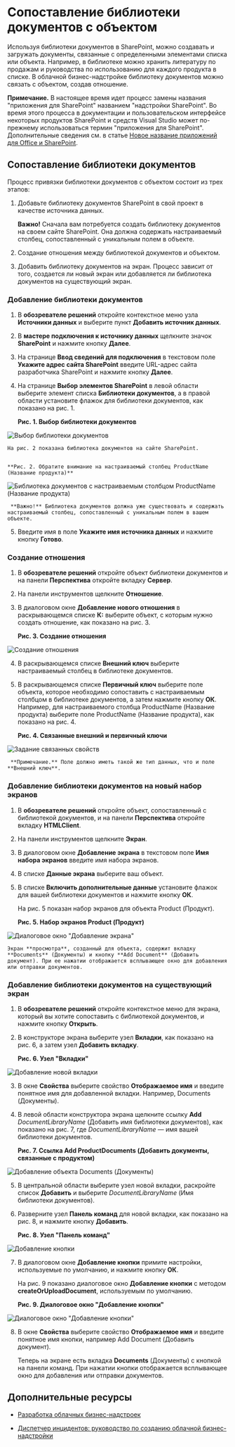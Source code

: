 # <a name="associate-a-document-library-with-an-entity"></a>Сопоставление библиотеки документов с объектом
Используя библиотеки документов в SharePoint, можно создавать и загружать документы, связанные с определенными элементами списка или объекта. Например, в библиотеке можно хранить литературу по продажам и руководства по использованию для каждого продукта в списке. В облачной бизнес-надстройке библиотеку документов можно связать с объектом, создав отношение.
 

 **Примечание.** В настоящее время идет процесс замены названия "приложения для SharePoint" названием "надстройки SharePoint". Во время этого процесса в документации и пользовательском интерфейсе некоторых продуктов SharePoint и средств Visual Studio может по-прежнему использоваться термин "приложения для SharePoint". Дополнительные сведения см. в статье [Новое название приложений для Office и SharePoint](new-name-for-apps-for-sharepoint#bk_newname).
 


## <a name="associating-a-document-library"></a>Сопоставление библиотеки документов

Процесс привязки библиотеки документов с объектом состоит из трех этапов:
 

 

1. Добавьте библиотеку документов SharePoint в свой проект в качестве источника данных.
    
     **Важно!** Сначала вам потребуется создать библиотеку документов на своем сайте SharePoint. Она должна содержать настраиваемый столбец, сопоставленный с уникальным полем в объекте.
2. Создание отношения между библиотекой документов и объектом.
    
 
3. Добавить библиотеку документов на экран. Процесс зависит от того, создается ли новый экран или добавляется ли библиотека документов на существующий экран.
    
 

### <a name="to-add-a-document-library"></a>Добавление библиотеки документов


1. В **обозревателе решений** откройте контекстное меню узла **Источники данных** и выберите пункт **Добавить источник данных**.
    
 
2. В **мастере подключения к источнику данных** щелкните значок **SharePoint** и нажмите кнопку **Далее**.
    
 
3. На странице **Ввод сведений для подключения** в текстовом поле **Укажите адрес сайта SharePoint** введите URL-адрес сайта разработчика SharePoint и нажмите кнопку **Далее**.
    
 
4. На странице **Выбор элементов SharePoint** в левой области выберите элемент списка **Библиотеки документов**, а в правой области установите флажок для библиотеки документов, как показано на рис. 1.
    
    **Рис. 1. Выбор библиотеки документов**

 

  ![Выбор библиотеки документов](../../images/CBADocLibrary.PNG)
 

    На рис. 2 показана библиотека документов на сайте SharePoint.
    

    **Рис. 2. Обратите внимание на настраиваемый столбец ProductName (Название продукта)**

 

  ![Библиотека документов с настраиваемым столбцом ProductName (Название продукта)](../../images/CBADocLibrary2.PNG)
 

    
     **Важно!** Библиотека документов должна уже существовать и содержать настраиваемый столбец, сопоставленный с уникальным полем в вашем объекте.
5. Введите имя в поле **Укажите имя источника данных** и нажмите кнопку **Готово**.
    
 

### <a name="to-create-a-relationship"></a>Создание отношения


1. В **обозревателе решений** откройте объект библиотеки документов и на панели **Перспектива** откройте вкладку **Сервер**.
    
 
2. На панели инструментов щелкните **Отношение**.
    
 
3. В диалоговом окне **Добавление нового отношения** в раскрывающемся списке **К:** выберите объект, с которым нужно создать отношение, как показано на рис. 3.
    
    **Рис. 3. Создание отношения**

 

  ![Создание отношения](../../images/CBARelationship.PNG)
 

 

 
4. В раскрывающемся списке **Внешний ключ** выберите настраиваемый столбец в библиотеке документов.
    
 
5. В раскрывающемся списке **Первичный ключ** выберите поле объекта, которое необходимо сопоставить с настраиваемым столбцом в библиотеке документов, а затем нажмите кнопку **ОК**. Например, для настраиваемого столбца ProductName (Название продукта) выберите поле ProductName (Название продукта), как показано на рис. 4.
    
    **Рис. 4. Связанные внешний и первичный ключи**

 

  ![Задание связанных свойств](../../images/CBARelationship2.PNG)
 

    
     **Примечание.** Поле должно иметь такой же тип данных, что и поле **Внешний ключ**.

### <a name="to-add-a-document-library-to-a-new-screen-set"></a>Добавление библиотеки документов на новый набор экранов


1. В **обозревателе решений** откройте объект, сопоставленный с библиотекой документов, и на панели **Перспектива** откройте вкладку **HTMLClient**.
    
 
2. На панели инструментов щелкните **Экран**.
    
 
3. В диалоговом окне **Добавление экрана** в текстовом поле **Имя набора экранов** введите имя набора экранов.
    
 
4. В списке **Данные экрана** выберите ваш объект.
    
 
5. В списке **Включить дополнительные данные** установите флажок для вашей библиотеки документов и нажмите кнопку **ОК**.
    
    На рис. 5 показан набор экранов для объекта Product (Продукт).
    

    **Рис. 5. Набор экранов Product (Продукт)**

 

  ![Диалоговое окно "Добавление экрана"](../../images/CBAScreenSet.PNG)
 

    Экран **просмотра**, созданный для объекта, содержит вкладку **Documents** (Документы) и кнопку **Add Document** (Добавить документ). При ее нажатии отображается всплывающее окно для добавления или отправки документов.
    
 

### <a name="to-add-a-document-library-to-an-existing-screen"></a>Добавление библиотеки документов на существующий экран


1. В **обозревателе решений** откройте контекстное меню для экрана, который вы хотите сопоставить с библиотекой документов, и нажмите кнопку **Открыть**.
    
 
2. В конструкторе экрана выберите узел **Вкладки**, как показано на рис. 6, а затем узел **Добавить вкладку**.
    
    **Рис. 6. Узел "Вкладки"**

 

  ![Добавление новой вкладки](../../images/CBAAddTab.PNG)
 

 

 
3. В окне **Свойства** выберите свойство **Отображаемое имя** и введите понятное имя для добавленной вкладки. Например, Documents (Документы).
    
 
4. В левой области конструктора экрана щелкните ссылку **Add** _DocumentLibraryName_ (Добавить имя библиотеки документов), как показано на рис. 7, где _DocumentLibraryName_ — имя вашей библиотеки документов.
    
    **Рис. 7. Ссылка Add ProductDocuments (Добавить документы, связанные с продуктом)**

 

  ![Добавление объекта Documents (Документы)](../../images/CBAAddDoc.PNG)
 

 

 
5. В центральной области выберите узел новой вкладки, раскройте список **Добавить** и выберите _DocumentLibraryName_ (Имя библиотеки документов).
    
 
6. Разверните узел **Панель команд** для новой вкладки, как показано на рис. 8, и нажмите кнопку **Добавить**.
    
    **Рис. 8. Узел "Панель команд"**

 

  ![Добавление кнопки](../../images/CBAAddButton.PNG)
 

 

 
7. В диалоговом окне **Добавление кнопки** примите настройки, используемые по умолчанию, и нажмите кнопку **ОК**.
    
    На рис. 9 показано диалоговое окно **Добавление кнопки** с методом **createOrUploadDocument**, используемым по умолчанию.
    

    **Рис. 9. Диалоговое окно "Добавление кнопки"**

 

  ![Диалоговое окно "Добавление кнопки"](../../images/CBAAddDialog.PNG)
 

 

 
8. В окне **Свойства** выберите свойство **Отображаемое имя** и введите понятное имя кнопки, например Add Document (Добавить документ).
    
    Теперь на экране есть вкладка **Documents** (Документы) с кнопкой на панели команд. При нажатии кнопки отображается всплывающее окно для добавления или отправки документов.
    
 

## <a name="additional-resources"></a>Дополнительные ресурсы
<a name="bk_addresources"> </a>


-  [Разработка облачных бизнес-надстроек](develop-cloud-business-add-ins)
    
 
-  [Диспетчер инцидентов: руководство по созданию облачной бизнес-надстройки](incident-manager-a-cloud-business-add-in-tutorial)
    
 

